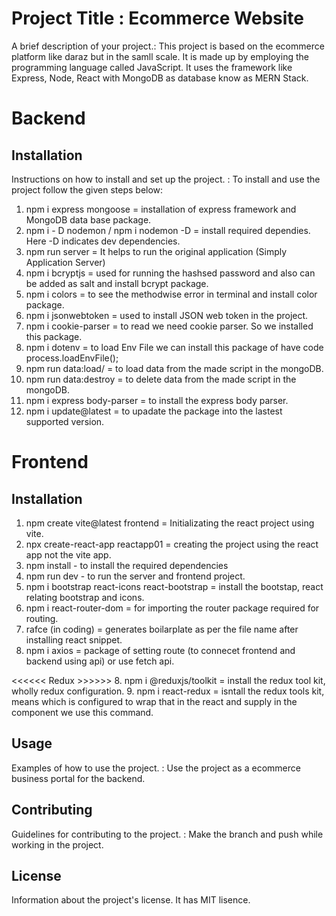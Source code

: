 # Project Title : Ecommerce Website

A brief description of your project.: This project is based on the ecommerce platform like daraz but in the samll scale. It is made up by employing the programming language called JavaScript. It uses the framework like Express, Node, React with MongoDB as database know as MERN Stack.

# Backend

## Installation
Instructions on how to install and set up the project. : To install and use the project follow the given steps below:
1. npm i express mongoose = installation of express framework and MongoDB data base package.
2. npm i - D nodemon / npm i nodemon -D = install required dependies. Here -D indicates dev dependencies.
3. npm run server = It helps to run the original application (Simply Application Server)
4. npm i bcryptjs = used for running the hashsed password and also can be added as salt and install bcrypt package. 
5. npm i colors = to see the methodwise error in terminal and install color package. 
6. npm i jsonwebtoken = used to install JSON web token in the project.
7. npm i cookie-parser = to read we need cookie parser. So we installed this package.
8. npm i dotenv = to load Env File we can install this package of have code process.loadEnvFile();
9. npm run data:load/ = to load data from the made script in the mongoDB.
10. npm run data:destroy = to delete data from the made script in the mongoDB.
11. npm i express body-parser = to install the express body parser.
12. npm i update@latest = to upadate the package into the lastest supported version.


# Frontend

## Installation
1. npm create vite@latest frontend = Initializating the react project using vite.
01. npx create-react-app reactapp01 = creating the project using the react app not the vite app.
2. npm install - to install the required dependencies
3. npm run dev - to run the server and frontend project.
4. npm i bootstrap react-icons react-bootstrap = install the bootstap, react relating bootstrap and icons.
5. npm i react-router-dom = for importing the router package required for routing.
6. rafce (in coding) = generates boilarplate as per the file name after installing react snippet.
7. npm i axios = package of setting route (to connecet frontend and backend using api) or use fetch api.

<<<<<< Redux >>>>>>
8. npm i @reduxjs/toolkit = install the redux tool kit, wholly redux configuration.
9. npm i react-redux = isntall the redux tools kit, means which is configured to wrap that in the react and supply in the component we use this command.

## Usage

Examples of how to use the project. : Use the project as a ecommerce business portal for the backend. 

## Contributing

Guidelines for contributing to the project. : Make the branch and push while working in the project. 

## License

Information about the project's license. It has MIT lisence. 


